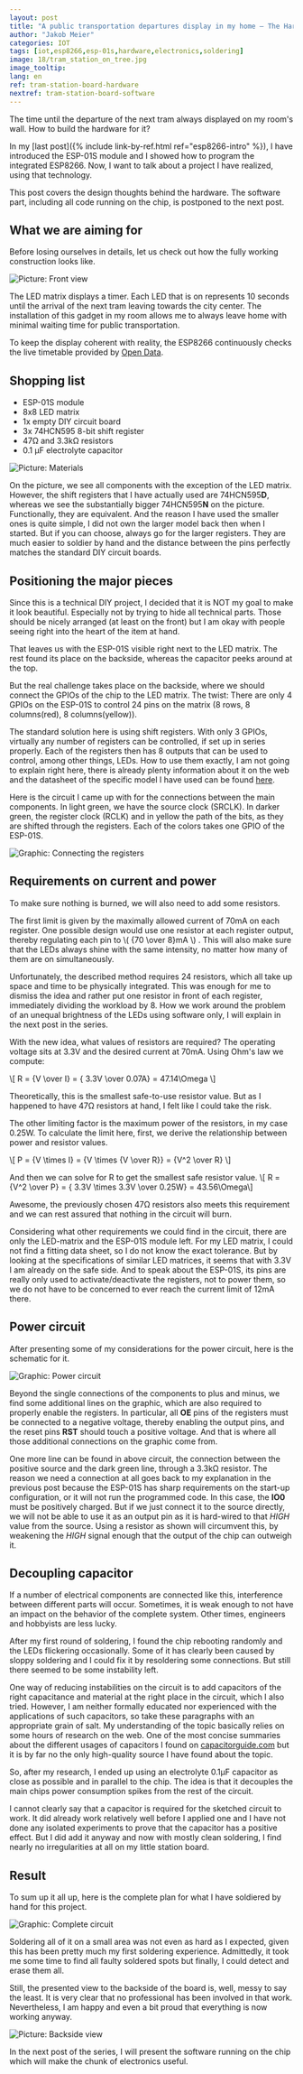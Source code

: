 ```yaml
---
layout: post
title: "A public transportation departures display in my home – The Hardware"
author: "Jakob Meier"
categories: IOT
tags: [iot,esp8266,esp-01s,hardware,electronics,soldering]
image: 18/tram_station_on_tree.jpg
image_tooltip: 
lang: en
ref: tram-station-board-hardware
nextref: tram-station-board-software
---
```


<p class="intro">The time until the departure of the next tram always displayed on my room's wall. How to build the hardware for it?</p>

In my [last post]({% include link-by-ref.html ref="esp8266-intro" %}), I have introduced the ESP-01S module and I showed how to program the integrated ESP8266. Now, I want to talk about a project I have realized, using that technology.

This post covers the design thoughts behind the hardware. The software part, including all code running on the chip, is postponed to the next post.

## What we are aiming for

Before losing ourselves in details, let us check out how the fully working construction looks like.

![Picture: Front view](/assets/img/18/station_board_on.jpg)

The LED matrix displays a timer. Each LED that is on represents 10 seconds until the arrival of the next tram leaving towards the city center. The installation of this gadget in my room allows me to always leave home with minimal waiting time for public transportation.

To keep the display coherent with reality, the ESP8266 continuously checks the live timetable provided by [Open Data](https://transport.opendata.ch/).

## Shopping list
 - ESP-01S module
 - 8x8 LED matrix
 - 1x empty DIY circuit board
 - 3x 74HCN595 8-bit shift register
 - 47Ω and 3.3kΩ resistors
 - 0.1 μF electrolyte capacitor
 
![Picture: Materials](/assets/img/18/tram_station_components.jpg)

On the picture, we see all components with the exception of the LED matrix. However, the shift registers that I have actually used are 74HCN595**D**, whereas we see the substantially bigger 74HCN595**N** on the picture. Functionally, they are equivalent. And the reason I have used the smaller ones is quite simple, I did not own the larger model back then when I started. But if you can choose, always go for the larger registers. They are much easier to soldier by hand and the distance between the pins perfectly matches the standard DIY circuit boards.

## Positioning the major pieces

Since this is a technical DIY project, I decided that it is NOT my goal to make it look beautiful. Especially not by trying to hide all technical parts. Those should be nicely arranged (at least on the front) but I am okay with people seeing right into the heart of the item at hand.

That leaves us with the ESP-01S visible right next to the LED matrix. The rest found its place on the backside, whereas the capacitor peeks around at the top.

But the real challenge takes place on the backside, where we should connect the GPIOs of the chip to the LED matrix. The twist: There are only 4 GPIOs on the ESP-01S to control 24 pins on the matrix (8 rows, 8 columns(red), 8 columns(yellow)). 

The standard solution here is using shift registers. With only 3 GPIOs, virtually any number of registers can be controlled, if set up in series properly. Each of the registers then has 8 outputs that can be used to control, among other things, LEDs. How to use them exactly, I am not going to explain right here, there is already plenty information about it on the web and the datasheet of the specific model I have used can be found [here](https://www.sparkfun.com/datasheets/IC/SN74HC595.pdf).

Here is the circuit I came up with for the connections between the main components. In light green, we have the source clock (SRCLK). In darker green, the register clock (RCLK) and in yellow the path of the bits, as they are shifted through the registers. Each of the colors takes one GPIO of the ESP-01S. 

![Graphic: Connecting the registers](/assets/img/18/station_board_logic.png)

## Requirements on current and power

To make sure nothing is burned, we will also need to add some resistors.

The first limit is given by the maximally allowed current of 70mA on each register. One possible design would use one resistor at each register output, thereby regulating each pin to \\( {70 \over 8}mA \\) . This will also make sure that the LEDs always shine with the same intensity, no matter how many of them are on simultaneously. 

Unfortunately, the described method requires 24 resistors, which all take up space and time to be physically integrated. This was enough for me to dismiss the idea and rather put one resistor in front of each register, immediately dividing the workload by 8. How we work around the problem of an unequal brightness of the LEDs using software only, I will explain in the next post in the series.

With the new idea, what values of resistors are required? The operating voltage sits at 3.3V and the desired current at 70mA. Using Ohm's law we compute:

\\[ R = {V \over I} = { 3.3V \over 0.07A} = 47.14\Omega \\]

Theoretically, this is the smallest safe-to-use resistor value. But as I happened to have 47Ω resistors at hand, I felt like I could take the risk.

The other limiting factor is the maximum power of the resistors, in my case 0.25W. To calculate the limit here, first, we derive the relationship between power and resistor values.

\\[ P = {V \times I} = {V \times {V \over R}} = {V^2 \over R} \\]

And then we can solve for R to get the smallest safe resistor value.
\\[ R = {V^2 \over P} = { 3.3V \times 3.3V \over 0.25W} = 43.56\Omega\\]

Awesome, the previously chosen 47Ω resistors also meets this requirement and we can rest assured that nothing in the circuit will burn.

Considering what other requirements we could find in the circuit, there are only the LED-matrix and the ESP-01S module left. For my LED matrix, I could not find a fitting data sheet, so I do not know the exact tolerance. But by looking at the specifications of similar LED matrices, it seems that with 3.3V I am already on the safe side. And to speak about the ESP-01S, its pins are really only used to activate/deactivate the registers, not to power them, so we do not have to be concerned to ever reach the current limit of 12mA there.

## Power circuit

After presenting some of my considerations for the power circuit, here is the schematic for it.

![Graphic: Power circuit](/assets/img/18/station_board_power.png)

Beyond the single connections of the components to plus and minus, we find some additional lines on the graphic, which are also required to properly enable the registers. In particular, all **OE** pins of the registers must be connected to a negative voltage, thereby enabling the output pins, and the reset pins **RST** should touch a positive voltage. And that is where all those additional connections on the graphic come from.

One more line can be found in above circuit, the connection between the positive source and the dark green line, through a 3.3kΩ resistor. The reason we need a connection at all goes back to my explanation in the previous post because the ESP-01S has sharp requirements on the start-up configuration, or it will not run the programmed code. In this case, the **IO0** must be positively charged. But if we just connect it to the source directly, we will not be able to use it as an output pin as it is hard-wired to that *HIGH* value from the source. Using a resistor as shown will circumvent this, by weakening the *HIGH* signal enough that the output of the chip can outweigh it.

## Decoupling capacitor

If a number of electrical components are connected like this, interference between different parts will occur. Sometimes, it is weak enough to not have an impact on the behavior of the complete system. Other times, engineers and hobbyists are less lucky. 

After my first round of soldering, I found the chip rebooting randomly and the LEDs flickering occasionally. Some of it has clearly been caused by sloppy soldering and I could fix it by resoldering some connections. But still there seemed to be some instability left.

One way of reducing instabilities on the circuit is to add capacitors of the right capacitance and material at the right place in the circuit, which I also tried. However, I am neither formally educated nor experienced with the applications of such capacitors, so take these paragraphs with an appropriate grain of salt. My understanding of the topic basically relies on some hours of research on the web. One of the most concise summaries about the different usages of capacitors I found on [capacitorguide.com](http://www.capacitorguide.com/coupling-and-decoupling/) but it is by far no the only high-quality source I have found about the topic.

So, after my research, I ended up using an electrolyte 0.1μF capacitor as close as possible and in parallel to the chip. The idea is that it decouples the main chips power consumption spikes from the rest of the circuit.

I cannot clearly say that a capacitor is required for the sketched circuit to work. It did already work relatively well before I applied one and I have not done any isolated experiments to prove that the capacitor has a positive effect. But I did add it anyway and now with mostly clean soldering, I find nearly no irregularities at all on my little station board.

## Result

To sum up it all up, here is the complete plan for what I have soldiered by hand for this project.

![Graphic: Complete circuit](/assets/img/18/station_board_complete.png)

Soldering all of it on a small area was not even as hard as I expected, given this has been pretty much my first soldering experience. Admittedly, it took me some time to find all faulty soldered spots but finally, I could detect and erase them all.

Still, the presented view to the backside of the board is, well, messy to say the least. It is very clear that no professional has been involved in that work. Nevertheless, I am happy and even a bit proud that everything is now working anyway.

![Picture: Backside view](/assets/img/18/station_board_backside.jpg)

In the next post of the series, I will present the software running on the chip which will make the chunk of electronics useful.
 

